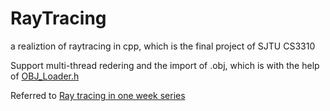 # RayTracing
a realiztion of raytracing in cpp, which is the final project of SJTU CS3310 

Support multi-thread redering and the import of .obj, which is with the help of [OBJ_Loader.h](https://github.com/Bly7/OBJ-Loader)

Referred to  [Ray tracing in one week series](https://raytracing.github.io/)

